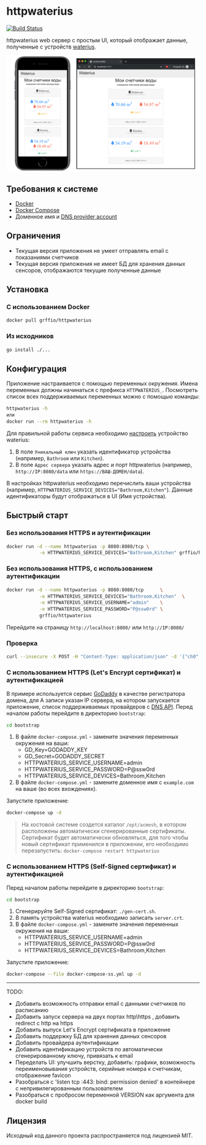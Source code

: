 # httpwaterius

[![Build Status](https://travis-ci.org/grffio/httpwaterius.svg?branch=master)](https://travis-ci.org/grffio/httpwaterius)

httpwaterius web сервер с простым UI, который отображает данные, полученные с устройств [waterius][waterius].

![screenshot](.github/media/screenshot.jpg)

## Требования к системе

- [Docker][docker]
- [Docker Compose][dockercompose]
- Доменное имя и [DNS provider account][dnsapi]

## Ограничения

- Текущая версия приложения не умеет отправлять email с показаниями счетчиков
- Текущая версия приложения не имеет БД для хранения данных сенсоров, отображаются текущие полученные данные

## Установка

### С использованием Docker

```bash
docker pull grffio/httpwaterius
```

### Из исходников

```bash
go install ./...
```

## Конфигурация

Приложение настраивается с помощью переменных окружения.
Имена переменных должны начинаться с префикса `HTTPWATERIUS_`.
Посмотреть список всех поддерживаемых переменных можно с помощью команды:

```bash
httpwaterius -h
или
docker run --rm httpwaterius -h
```

Для правильной работы сервиса необходимо [настроить][setup] устройство waterius:

1) В поле `Уникальный ключ` указать идентификатор устройства (например, `Bathroom` или `Kitchen`).
2) В поле `Адрес сервера` указать адрес и порт httpwaterius (например, `http://IP:8080/data` или `https://ВАШ-ДОМЕН/data`).

В настройках httpwaterius необходимо перечислить ваши устройства (например, `HTTPWATERIUS_SERVICE_DEVICES="Bathroom,Kitchen"`).
Данные идентификаторы будут отображаться в UI (Имя уcтройства).

## Быстрый старт

### Без использования HTTPS и аутентификации

```bash
docker run -d --name httpwaterius -p 8080:8080/tcp \
            -e HTTPWATERIUS_SERVICE_DEVICES="Bathroom,Kitchen" grffio/httpwaterius
```

### Без использования HTTPS, с использованием аутентификации

```bash
docker run -d --name httpwaterius -p 8080:8080/tcp      \
            -e HTTPWATERIUS_SERVICE_DEVICES="Bathroom,Kitchen"  \
            -e HTTPWATERIUS_SERVICE_USERNAME="admin"    \
            -e HTTPWATERIUS_SERVICE_PASSWORD="P@ssw0rd" \
            grffio/httpwaterius
```

Перейдите на страницу `http://localhost:8080/` или `http://IP:8080/`

### Проверка

```bash
curl --insecure -X POST -H "Content-Type: application/json" -d '{"ch0":"1", "ch1":"2", "delta0":"1", "delta1":"1", "key":"Kitchen", "voltage":"4.99", "voltage_low":"false", "version":"v0.0.1", "version_esp":"v0.1.4"}' http://localhost:8080/data
```

### C использованием HTTPS (Let's Encrypt сертификат) и аутентификацией

В примере используется сервис [GoDaddy][godaddy] в качестве регистратора домена, для А записи указан IP сервера, на котором запускается приложение, список поддерживаемых провайдеров с [DNS API][dnsapi]. Перед началом работы перейдите в директорию `bootstrap`:

```bash
cd bootstrap
```

1) В файле `docker-compose.yml` - замените значения переменных окружения на ваши:
    - GD_Key=GODADDY_KEY
    - GD_Secret=GODADDY_SECRET
    - HTTPWATERIUS_SERVICE_USERNAME=admin
    - HTTPWATERIUS_SERVICE_PASSWORD=P@ssw0rd
    - HTTPWATERIUS_SERVICE_DEVICES=Bathroom,Kitchen
2) В файле `docker-compose.yml` - замените доменное имя с `example.com` на ваше (во всех вхождениях).

Запустите приложение:

```bash
docker-compose up -d
```

> На хостовой системе создется каталог `/opt/acmesh`, в котором расположены автоматически сгенерированные сертификаты.
> Сертификат будет автоматически обновляться, для того чтобы новый сертификат применился в приложении, его необходимо перезапустить: `docker-compose restart httpwaterius`

### C использованием HTTPS (Self-Signed сертификат) и аутентификацией

Перед началом работы перейдите в директорию `bootstrap`:

```bash
cd bootstrap
```

1) Сгенерируйте Self-Signed сертификат: `./gen-cert.sh`.
2) В память устройства waterius необходимо записать `server.crt`.
2) В файле `docker-compose.yml` - замените значения переменных окружения на ваши:
    - HTTPWATERIUS_SERVICE_USERNAME=admin
    - HTTPWATERIUS_SERVICE_PASSWORD=P@ssw0rd
    - HTTPWATERIUS_SERVICE_DEVICES=Bathroom,Kitchen

Запустите приложение:

```bash
docker-compose --file docker-compose-ss.yml up -d
```

---

TODO:

- Добавить возможность отправки email с данными счетчиков по расписанию
- Добавить запуск сервера на двух портах http\https , добавить redirect с http на https
- Добавить выпуск Let's Encrypt сертификата в приложение
- Добавить поддержку БД для хранения данных сенсоров
- Добавить провайдера аутентификации
- Добавить идентификацию устройств по автоматически сгенерированному ключу, привязать к email
- Переделать UI: улучшить верстку, добавить: графики, возможность переименовывания устройств, серийные номера к счетчикам, отображение favicon
- Разобраться с 'listen tcp :443: bind: permission denied' в контейнере с непривилегированным пользователем
- Разобраться с пробросом переменной VERSION как аргумента для docker build

## Лицензия
Исходный код данного проекта распространяется под лицензией MIT.

[dnsapi]: https://github.com/Neilpang/acme.sh/wiki/dnsapi
[docker]: https://docs.docker.com/install/
[dockercompose]: https://docs.docker.com/compose/install/
[godaddy]: https://ru.godaddy.com/
[setup]: https://github.com/dontsovcmc/waterius/blob/master/Setup.md
[waterius]: https://github.com/dontsovcmc/waterius

